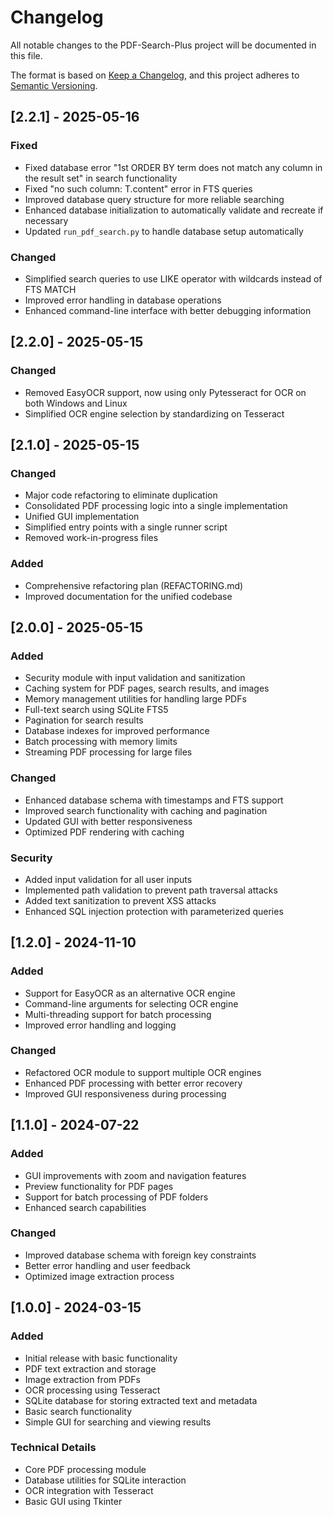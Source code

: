 # Changelog

All notable changes to the PDF-Search-Plus project will be documented in this file.

The format is based on [Keep a Changelog](https://keepachangelog.com/en/1.0.0/),
and this project adheres to [Semantic Versioning](https://semver.org/spec/v2.0.0.html).

## [2.2.1] - 2025-05-16

### Fixed
- Fixed database error "1st ORDER BY term does not match any column in the result set" in search functionality
- Fixed "no such column: T.content" error in FTS queries
- Improved database query structure for more reliable searching
- Enhanced database initialization to automatically validate and recreate if necessary
- Updated `run_pdf_search.py` to handle database setup automatically

### Changed
- Simplified search queries to use LIKE operator with wildcards instead of FTS MATCH
- Improved error handling in database operations
- Enhanced command-line interface with better debugging information

## [2.2.0] - 2025-05-15

### Changed
- Removed EasyOCR support, now using only Pytesseract for OCR on both Windows and Linux
- Simplified OCR engine selection by standardizing on Tesseract

## [2.1.0] - 2025-05-15

### Changed
- Major code refactoring to eliminate duplication
- Consolidated PDF processing logic into a single implementation
- Unified GUI implementation
- Simplified entry points with a single runner script
- Removed work-in-progress files

### Added
- Comprehensive refactoring plan (REFACTORING.md)
- Improved documentation for the unified codebase

## [2.0.0] - 2025-05-15

### Added
- Security module with input validation and sanitization
- Caching system for PDF pages, search results, and images
- Memory management utilities for handling large PDFs
- Full-text search using SQLite FTS5
- Pagination for search results
- Database indexes for improved performance
- Batch processing with memory limits
- Streaming PDF processing for large files

### Changed
- Enhanced database schema with timestamps and FTS support
- Improved search functionality with caching and pagination
- Updated GUI with better responsiveness
- Optimized PDF rendering with caching

### Security
- Added input validation for all user inputs
- Implemented path validation to prevent path traversal attacks
- Added text sanitization to prevent XSS attacks
- Enhanced SQL injection protection with parameterized queries

## [1.2.0] - 2024-11-10

### Added
- Support for EasyOCR as an alternative OCR engine
- Command-line arguments for selecting OCR engine
- Multi-threading support for batch processing
- Improved error handling and logging

### Changed
- Refactored OCR module to support multiple OCR engines
- Enhanced PDF processing with better error recovery
- Improved GUI responsiveness during processing

## [1.1.0] - 2024-07-22

### Added
- GUI improvements with zoom and navigation features
- Preview functionality for PDF pages
- Support for batch processing of PDF folders
- Enhanced search capabilities

### Changed
- Improved database schema with foreign key constraints
- Better error handling and user feedback
- Optimized image extraction process

## [1.0.0] - 2024-03-15

### Added
- Initial release with basic functionality
- PDF text extraction and storage
- Image extraction from PDFs
- OCR processing using Tesseract
- SQLite database for storing extracted text and metadata
- Basic search functionality
- Simple GUI for searching and viewing results

### Technical Details
- Core PDF processing module
- Database utilities for SQLite interaction
- OCR integration with Tesseract
- Basic GUI using Tkinter

